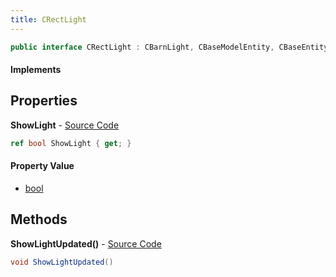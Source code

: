 ```yaml
---
title: CRectLight
---
```


```csharp
public interface CRectLight : CBarnLight, CBaseModelEntity, CBaseEntity, CEntityInstance, ISchemaClass<CEntityInstance>, ISchemaClass<CBaseEntity>, ISchemaClass<CBaseModelEntity>, ISchemaClass<CBarnLight>, ISchemaClass<CRectLight>, ISchemaField, ISchemaClass, INativeHandle
```

#### Implements

## Properties

**ShowLight** - [Source Code](https://github.com/swiftly-solution/swiftlys2/blob/master/managed/src/SwiftlyS2.Generated/Schemas/Interfaces/CRectLight.cs#L16)

```csharp
ref bool ShowLight { get; }
```

#### Property Value

- [bool](https://learn.microsoft.com/dotnet/api/system.boolean)

## Methods

**ShowLightUpdated()** - [Source Code](https://github.com/swiftly-solution/swiftlys2/blob/master/managed/src/SwiftlyS2.Generated/Schemas/Interfaces/CRectLight.cs#L18)

```csharp
void ShowLightUpdated()
```

